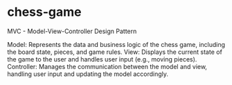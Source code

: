 # chess-game

MVC - Model-View-Controller Design Pattern

Model: Represents the data and business logic of the chess game, including the board state, pieces, and game rules.
View: Displays the current state of the game to the user and handles user input (e.g., moving pieces).
Controller: Manages the communication between the model and view, handling user input and updating the model accordingly.